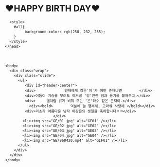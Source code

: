# ♥HAPPY BIRTH DAY♥

  <html lang="ko">
    <head>
      <title>♥HAPPY BIRTH DAY♥</title>
      <link rel="stylesheet" href="css/style.css" />
      
      <style>
        #all{
             background-color: rgb(250, 232, 255);
        }
      </style>
    </head>
  
  
  
    <body>
      <div class="wrap">
        <div class="slide">
          <ul>
             <div id="header-center">
             <div>　　　　　　　　민재에게 강은'이'가 어떤 존재냐면        </div>
             <div>어둠이 기승을 부려도 이겨낼 '강'인한 힘과 용기를 불어주고,</div>
             <div>　　　별처럼 밝게 비춰 주는 '은'하수 같은 존재야.</div>
               <div><bold>        덕분에 늘 행복해, 고마워 사랑해 </bold></div>               
             <div>미소가 아름다운 남자 이강은의 생일을 축하합니다ㅋㅋ</div>
                          </div>
            <li><img src="GE/01.jpg" alt="GE01" /></li>  
            <li><img src="GE/02.jpg" alt="GE02" /></li>  
            <li><img src="GE/03.jpg" alt="GE03" /></li>  
            <li><img src="GE/04.jpg" alt="GE04" /></li>
            <li><img src="GE/960420.mp4" alt="GIF01" /></li>
          </ul>
        </div>
      </div>
    </body>
  </html>
